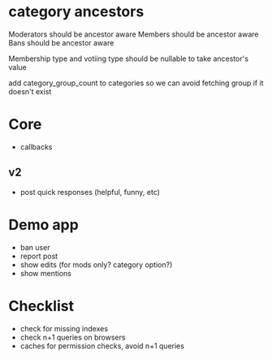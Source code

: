# category ancestors

Moderators should be ancestor aware
Members should be ancestor aware
Bans should be ancestor aware

Membership type and votiing type should be nullable to take ancestor's value

add category_group_count to categories so we can avoid fetching group if it doesn't exist

# Core

* callbacks

## v2

* post quick responses (helpful, funny, etc)

# Demo app

* ban user
* report post
* show edits (for mods only? category option?)
* show mentions

# Checklist

* check for missing indexes
* check n+1 queries on browsers
* caches for permission checks, avoid n+1 queries

